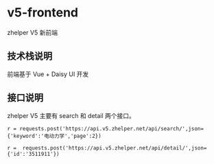 # v5-frontend
zhelper V5 新前端

## 技术栈说明

前端基于 Vue + Daisy UI 开发

## 接口说明

zhelper V5 主要有 search 和 detail 两个接口。

```
r = requests.post('https://api.v5.zhelper.net/api/search/',json={'keyword':'电动力学','page':2})
```

```
r =  requests.post('https://api.v5.zhelper.net/api/detail/',json={'id':'3511911'})
```


